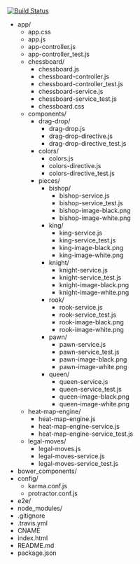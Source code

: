 [![Build Status](https://travis-ci.org/buwuwei/light-up-chessboard.svg?branch=master)](https://travis-ci.org/buwuwei/light-up-chessboard)

- app/
  - app.css
  - app.js
  - app-controller.js
  - app-controller_test.js
  - chessboard/
    - chessboard.js
    - chessboard-controller.js
    - chessboard-controller_test.js
    - chessboard-service.js
    - chessboard-service_test.js
    - chessboard.css
  - components/
    - drag-drop/
      - drag-drop.js
      - drag-drop-directive.js
      - drag-drop-directive_test.js
    - colors/
      - colors.js
      - colors-directive.js
      - colors-directive_test.js
    - pieces/
      - bishop/
        - bishop-service.js
        - bishop-service_test.js
        - bishop-image-black.png
        - bishop-image-white.png
      - king/
        - king-service.js
        - king-service_test.js
        - king-image-black.png
        - king-image-white.png
      - knight/
        - knight-service.js
        - knight-service_test.js
        - knight-image-black.png
        - knight-image-white.png
      - rook/
        - rook-service.js
        - rook-service_test.js
        - rook-image-black.png
        - rook-image-white.png
      - pawn/
        - pawn-service.js
        - pawn-service_test.js
        - pawn-image-black.png
        - pawn-image-white.png
      - queen/
        - queen-service.js
        - queen-service_test.js
        - queen-image-black.png
        - queen-image-white.png
  - heat-map-engine/
    - heat-map-engine.js
    - heat-map-engine-service.js
    - heat-map-engine-service_test.js
  - legal-moves/
    - legal-moves.js
    - legal-moves-service.js
    - legal-moves-service_test.js
- bower_components/
- config/
  - karma.conf.js
  - protractor.conf.js
- e2e/
- node_modules/
- .gitignore
- .travis.yml
- CNAME
- index.html
- README.md
- package.json
